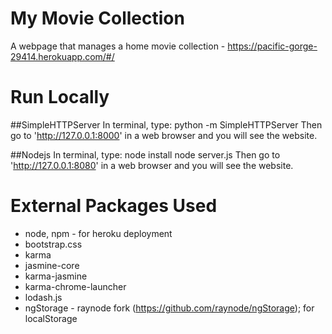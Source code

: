 # My Movie Collection
A webpage that manages a home movie collection - https://pacific-gorge-29414.herokuapp.com/#/

# Run Locally
##SimpleHTTPServer
In terminal, type:
python -m SimpleHTTPServer
Then go to 'http://127.0.0.1:8000' in a web browser and you will see the website.

##Nodejs
In terminal, type:
node install
node server.js
Then go to 'http://127.0.0.1:8080' in a web browser and you will see the website.

# External Packages Used
- node, npm - for heroku deployment
- bootstrap.css
- karma
- jasmine-core
- karma-jasmine
- karma-chrome-launcher
- lodash.js
- ngStorage - raynode fork (https://github.com/raynode/ngStorage); for localStorage
